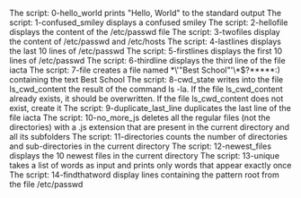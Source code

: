 The script: 0-hello_world prints "Hello, World" to the standard output
The script: 1-confused_smiley displays a confused smiley
The script: 2-hellofile displays the content of the /etc/passwd file
The script: 3-twofiles display the content of /etc/passwd and /etc/hosts
The script: 4-lastlines displays the last 10 lines of /etc/passwd
The script: 5-firstlines displays the first 10 lines of /etc/passwd
The script: 6-thirdline displays the third line of the file iacta
The script: 7-file creates a file named \*\\'"Best School"\'\\*$\?\*\*\*\*\*:) containing the text Best School
The script: 8-cwd_state writes into the file ls_cwd_content the result of the command ls -la. If the file ls_cwd_content already exists, it should be overwritten. If the file ls_cwd_content does not exist, create it
The script: 9-duplicate_last_line duplicates the last line of the file iacta
The script: 10-no_more_js deletes all the regular files (not the directories) with a .js extension that are present in the current directory and all its subfolders
The script: 11-directories counts the number of directories and sub-directories in the current directory
The script: 12-newest_files displays the 10 newest files in the current directory
The script: 13-unique takes a list of words as input and prints only words that appear exactly once
The script: 14-findthatword display lines containing the pattern root from the file /etc/passwd  
